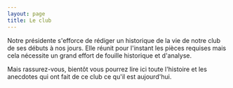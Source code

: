 ```yaml
---
layout: page
title: Le club
---
```


Notre présidente s'efforce de rédiger un historique de la vie de notre club de ses débuts à nos jours. Elle réunit pour l'instant les pièces requises mais cela nécessite un grand effort de fouille historique et d'analyse.

Mais rassurez-vous, bientôt vous pourrez lire ici toute l'histoire et les anecdotes qui ont fait de ce club ce qu'il est aujourd'hui.
